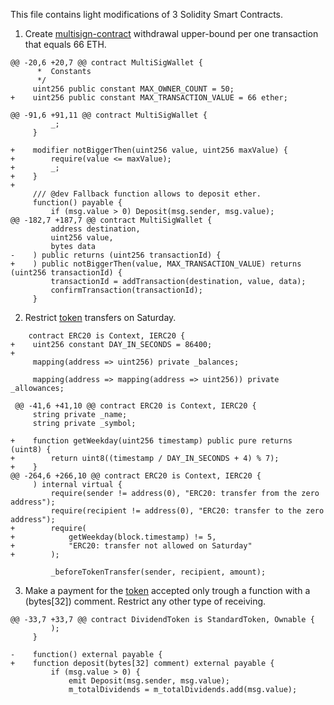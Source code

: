 This file contains light modifications of 3 Solidity Smart Contracts.

1. Create [multisign-contract](https://github.com/gnosis/MultiSigWallet/blob/master/contracts/MultiSigWallet.sol) withdrawal upper-bound per one transaction that equals 66 ETH.

```solidity
@@ -20,6 +20,7 @@ contract MultiSigWallet {
      *  Constants
      */
     uint256 public constant MAX_OWNER_COUNT = 50;
+    uint256 public constant MAX_TRANSACTION_VALUE = 66 ether;

@@ -91,6 +91,11 @@ contract MultiSigWallet {
         _;
     }

+    modifier notBiggerThen(uint256 value, uint256 maxValue) {
+        require(value <= maxValue);
+        _;
+    }
+
     /// @dev Fallback function allows to deposit ether.
     function() payable {
         if (msg.value > 0) Deposit(msg.sender, msg.value);
@@ -182,7 +187,7 @@ contract MultiSigWallet {
         address destination,
         uint256 value,
         bytes data
-    ) public returns (uint256 transactionId) {
+    ) public notBiggerThen(value, MAX_TRANSACTION_VALUE) returns (uint256 transactionId) {
         transactionId = addTransaction(destination, value, data);
         confirmTransaction(transactionId);
     }
```

2. Restrict [token](https://github.com/OpenZeppelin/openzeppelin-contracts/blob/f2112be4d8e2b8798f789b948f2a7625b2350fe7/contracts/token/ERC20/ERC20.sol) transfers on Saturday.

```solidity
    contract ERC20 is Context, IERC20 {
+    uint256 constant DAY_IN_SECONDS = 86400;
+
     mapping(address => uint256) private _balances;

     mapping(address => mapping(address => uint256)) private _allowances;

 @@ -41,6 +41,10 @@ contract ERC20 is Context, IERC20 {
     string private _name;
     string private _symbol;

+    function getWeekday(uint256 timestamp) public pure returns (uint8) {
+        return uint8((timestamp / DAY_IN_SECONDS + 4) % 7);
+    }
@@ -264,6 +266,10 @@ contract ERC20 is Context, IERC20 {
     ) internal virtual {
         require(sender != address(0), "ERC20: transfer from the zero address");
         require(recipient != address(0), "ERC20: transfer to the zero address");
+        require(
+            getWeekday(block.timestamp) != 5,
+            "ERC20: transfer not allowed on Saturday"
+        );

         _beforeTokenTransfer(sender, recipient, amount);
```

3. Make a payment for the [token](https://github.com/mixbytes/solidity/blob/076551041c420b355ebab40c24442ccc7be7a14a/contracts/token/DividendToken.sol) accepted only trough a function with a (bytes[32]) comment. Restrict any other type of receiving.

```solidity
@@ -33,7 +33,7 @@ contract DividendToken is StandardToken, Ownable {
         );
     }

-    function() external payable {
+    function deposit(bytes[32] comment) external payable {
         if (msg.value > 0) {
             emit Deposit(msg.sender, msg.value);
             m_totalDividends = m_totalDividends.add(msg.value);
```
